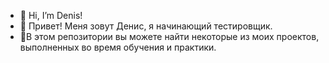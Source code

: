 - 👋 Hi, I’m Denis!
- 👀 Привет! Меня зовут Денис, я начинающий тестировщик.
- 🌱В этом репозитории вы можете найти некоторые из моих проектов, выполненных во время обучения и практики.

<!---
DenisGrushin/DenisGrushin is a ✨ special ✨ repository because its `README.md` (this file) appears on your GitHub profile.
You can click the Preview link to take a look at your changes.
--->
